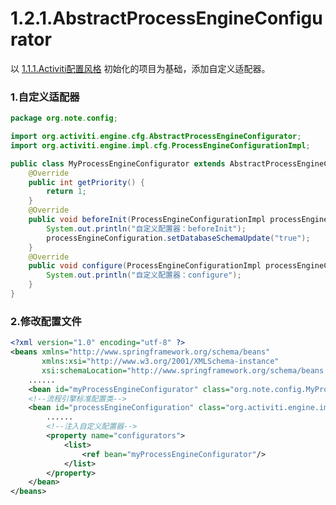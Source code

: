 <crumbs config-path="zh/study/study-Activiti/_config.js"/>

# 1.2.1.AbstractProcessEngineConfigurator

以 [1.1.1.Activiti配置风格](/zh/study/study-Activiti/1.ProcessEngine/1.1.ProfileStyle/1.1.1.ActivitiStyle.html) 初始化的项目为基础，添加自定义适配器。

### 1.自定义适配器

```java
package org.note.config;

import org.activiti.engine.cfg.AbstractProcessEngineConfigurator;
import org.activiti.engine.impl.cfg.ProcessEngineConfigurationImpl;

public class MyProcessEngineConfigurator extends AbstractProcessEngineConfigurator {
    @Override
    public int getPriority() {
        return 1;
    }
    @Override
    public void beforeInit(ProcessEngineConfigurationImpl processEngineConfiguration) {
        System.out.println("自定义配置器：beforeInit");
        processEngineConfiguration.setDatabaseSchemaUpdate("true");
    }
    @Override
    public void configure(ProcessEngineConfigurationImpl processEngineConfiguration) {
        System.out.println("自定义配置器：configure");
    }
}

```

### 2.修改配置文件

```xml
<?xml version="1.0" encoding="utf-8" ?>
<beans xmlns="http://www.springframework.org/schema/beans"
       xmlns:xsi="http://www.w3.org/2001/XMLSchema-instance"
       xsi:schemaLocation="http://www.springframework.org/schema/beans   http://www.springframework.org/schema/beans/spring-beans.xsd">
    ......
    <bean id="myProcessEngineConfigurator" class="org.note.config.MyProcessEngineConfigurator"/>
    <!--流程引擎标准配置类-->
    <bean id="processEngineConfiguration" class="org.activiti.engine.impl.cfg.StandaloneProcessEngineConfiguration">
        ......
        <!--注入自定义配置器-->
        <property name="configurators">
            <list>
                <ref bean="myProcessEngineConfigurator"/>
            </list>
        </property>
    </bean>
</beans>
```
